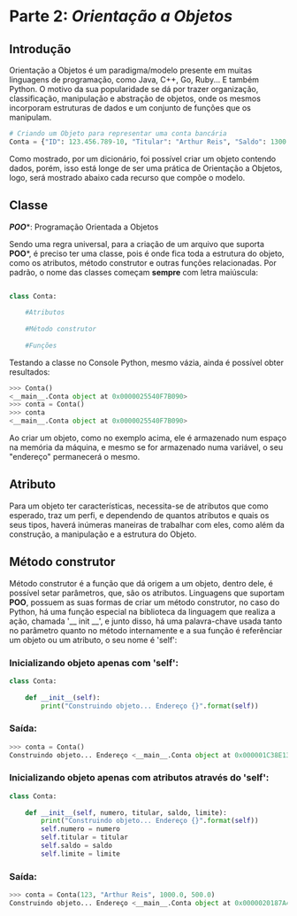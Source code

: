 # Parte 2: ***Orientação a Objetos***

## Introdução

Orientação a Objetos é um paradigma/modelo presente em muitas linguagens de programação, como Java, C++, Go, Ruby... E também Python. O motivo da sua popularidade se dá por trazer organização, classificação, manipulação e abstração de objetos, onde os mesmos incorporam estruturas de dados e um conjunto de funções que os manipulam.

~~~python
# Criando um Objeto para representar uma conta bancária
Conta = {"ID": 123.456.789-10, "Titular": "Arthur Reis", "Saldo": 1300.0, "Limite": 10000.0}

~~~

Como mostrado, por um dicionário, foi possível criar um objeto contendo dados, porém, isso está longe de ser uma prática de Orientação a Objetos, logo, será mostrado abaixo cada recurso que compõe o modelo.

## Classe

***POO****: Programação Orientada a Objetos

Sendo uma regra universal, para a criação de um arquivo que suporta **POO***, é preciso ter uma classe, pois é onde fica toda a estrutura do objeto, como os atributos, método construtor e outras funções relacionadas.
Por padrão, o nome das classes começam **sempre** com letra maiúscula:

~~~python

class Conta:
    
    #Atributos
        
    #Método construtor
    
    #Funções

~~~

Testando a classe no Console Python, mesmo vázia, ainda é possível obter resultados:

~~~Python console session
>>> Conta()
<__main__.Conta object at 0x0000025540F7B090>
>>> conta = Conta()
>>> conta
<__main__.Conta object at 0x0000025540F7B090>
~~~

Ao criar um objeto, como no exemplo acima, ele é armazenado num espaço na memória da máquina, e mesmo se for armazenado numa variável, o seu "endereço" permanecerá o mesmo.

## Atributo

Para um objeto ter características, necessita-se de atributos que como esperado, traz um perfi, e dependendo de quantos atributos e quais os seus tipos, haverá inúmeras maneiras de trabalhar com eles, como além da construção, a manipulação e a estrutura do Objeto.

## Método construtor

Método construtor é a função que dá origem a um objeto, dentro dele, é possível setar parâmetros, que, são os atributos.
Linguagens que suportam **POO**, possuem as suas formas de criar um método construtor, no caso do Python, há uma função especial na biblioteca da linguagem que realiza a ação, chamada '__ init __', e junto disso, há uma palavra-chave usada tanto no parâmetro quanto no método internamente e a sua função é referênciar um objeto ou um atributo, o seu nome é 'self':

### Inicializando objeto apenas com 'self':

~~~python
class Conta:
    
    def __init__(self):
        print("Construindo objeto... Endereço {}".format(self))
~~~

### Saída:

~~~Python console session
>>> conta = Conta()
Construindo objeto... Endereço <__main__.Conta object at 0x000001C38E13F650>
~~~

### Inicializando objeto apenas com atributos através do 'self':

~~~python
class Conta:
    
    def __init__(self, numero, titular, saldo, limite):
        print("Construindo objeto... Endereço {}".format(self))
        self.numero = numero
        self.titular = titular
        self.saldo = saldo
        self.limite = limite
~~~

### Saída:

~~~Python console session
>>> conta = Conta(123, "Arthur Reis", 1000.0, 500.0)
Construindo objeto... Endereço <__main__.Conta object at 0x0000020187A46090>
~~~